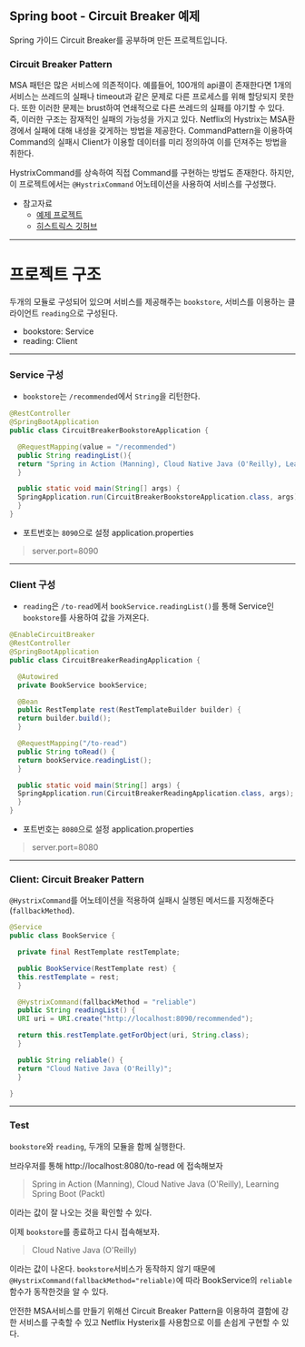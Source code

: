 ## Spring boot - Circuit Breaker 예제
Spring 가이드 Circuit Breaker를 공부하며 만든 프로젝트입니다.

### Circuit Breaker Pattern
MSA 패턴은 많은 서비스에 의존적이다. 예를들어, 100개의 api콜이 존재한다면 1개의 서비스는 쓰레드의 실패나 timeout과 같은 문제로 다른 프로세스를 위해 할당되지 못한다.
또한 이러한 문제는 brust하여 연쇄적으로 다른 쓰레드의 실패를 야기할 수 있다.
즉, 이러한 구조는 잠재적인 실패의 가능성을 가지고 있다. Netflix의 Hystrix는 MSA환경에서
실패에 대해 내성을 갖게하는 방법을 제공한다. CommandPattern을 이용하여 Command의 실패시 Client가
이용할 데이터를 미리 정의하여 이를 던져주는 방법을 취한다.

HystrixCommand를 상속하여 직접 Command를 구현하는 방법도 존재한다. 하지만, 이 프로젝트에서는 `@HystrixCommand`
어노테이션을 사용하여 서비스를 구성했다.

- 참고자료
    * [예제 프로젝트](https://spring.io/guides/gs/circuit-breaker/#initial)
    * [히스트릭스 깃허브](https://github.com/Netflix/Hystrix)
    

***

### <h1>프로젝트 구조
두개의 모듈로 구성되어 있으며 서비스를 제공해주는 `bookstore`, 서비스를 이용하는 클라이언트 `reading`으로 구성된다. 

- bookstore: Service
- reading: Client

***

### Service 구성
- `bookstore`는 `/recommended`에서 `String`을 리턴한다.
```java
@RestController
@SpringBootApplication
public class CircuitBreakerBookstoreApplication {

  @RequestMapping(value = "/recommended")
  public String readingList(){
  return "Spring in Action (Manning), Cloud Native Java (O'Reilly), Learning Spring Boot (Packt)";
  }

  public static void main(String[] args) {
  SpringApplication.run(CircuitBreakerBookstoreApplication.class, args);
  }
}
```

- 포트번호는 `8090`으로 설정
application.properties
> server.port=8090

***

### Client 구성
- `reading`은 `/to-read`에서 `bookService.readingList()`를 통해 Service인 `bookstore`를 사용하여 값을 가져온다.

```java
@EnableCircuitBreaker
@RestController
@SpringBootApplication
public class CircuitBreakerReadingApplication {

  @Autowired
  private BookService bookService;

  @Bean
  public RestTemplate rest(RestTemplateBuilder builder) {
  return builder.build();
  }

  @RequestMapping("/to-read")
  public String toRead() {
  return bookService.readingList();
  }

  public static void main(String[] args) {
  SpringApplication.run(CircuitBreakerReadingApplication.class, args);
  }
}
```

- 포트번호는 `8080`으로 설정
application.properties
> server.port=8080

***

### Client: Circuit Breaker Pattern

`@HystrixCommand`를 어노테이션을 적용하여 실패시 실행된 메서드를 지정해준다 (`fallbackMethod`).
```java
@Service
public class BookService {

  private final RestTemplate restTemplate;

  public BookService(RestTemplate rest) {
  this.restTemplate = rest;
  }

  @HystrixCommand(fallbackMethod = "reliable")
  public String readingList() {
  URI uri = URI.create("http://localhost:8090/recommended");

  return this.restTemplate.getForObject(uri, String.class);
  }

  public String reliable() {
  return "Cloud Native Java (O'Reilly)";
  }

}
```

***

### Test
`bookstore`와 `reading`, 두개의 모듈을 함께 실행한다.

브라우저를 통해 http://localhost:8080/to-read 에 접속해보자 
> Spring in Action (Manning), Cloud Native Java (O'Reilly), Learning Spring Boot (Packt)

이라는 값이 잘 나오는 것을 확인할 수 있다.

이제 `bookstore`를 종료하고 다시 접속해보자.
> Cloud Native Java (O'Reilly)

이라는 값이 나온다. `bookstore`서비스가 동작하지 않기 때문에 `@HystrixCommand(fallbackMethod="reliable)`에 따라 BookService의 `reliable`함수가 동작한것을 알 수 있다.

안전한 MSA서비스를 만들기 위해선 Circuit Breaker Pattern을 이용하여 결함에 강한 서비스를 구축할 수 있고 Netflix Hysterix를 사용함으로 이를 손쉽게 구현할 수 있다.